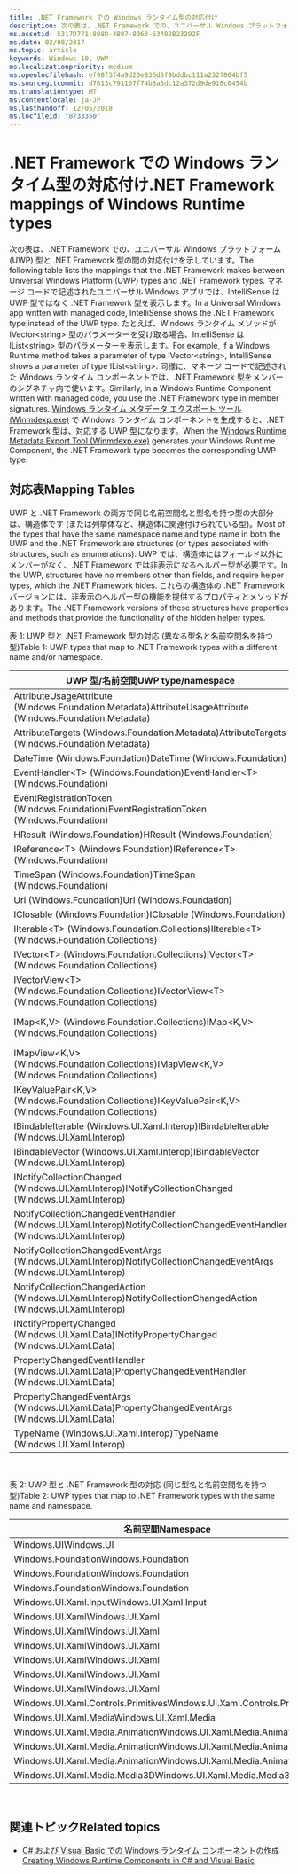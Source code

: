 ```yaml
---
title: .NET Framework での Windows ランタイム型の対応付け
description: 次の表は、.NET Framework での、ユニバーサル Windows プラットフォーム (UWP) 型と .NET Framework 型の間の対応付けを示しています。
ms.assetid: 5317D771-808D-4B97-8063-63492B23292F
ms.date: 02/08/2017
ms.topic: article
keywords: Windows 10, UWP
ms.localizationpriority: medium
ms.openlocfilehash: ef98f3f4a9d20e836d5f9bddbc111a232f864bf5
ms.sourcegitcommit: d7613c791107f74b6a3dc12a372d9de916c0454b
ms.translationtype: MT
ms.contentlocale: ja-JP
ms.lasthandoff: 12/05/2018
ms.locfileid: "8733350"
---
```

# <a name="net-framework-mappings-of-windows-runtime-types"></a><span data-ttu-id="1e8c9-104">.NET Framework での Windows ランタイム型の対応付け</span><span class="sxs-lookup"><span data-stu-id="1e8c9-104">.NET Framework mappings of Windows Runtime types</span></span>



<span data-ttu-id="1e8c9-105">次の表は、.NET Framework での、ユニバーサル Windows プラットフォーム (UWP) 型と .NET Framework 型の間の対応付けを示しています。</span><span class="sxs-lookup"><span data-stu-id="1e8c9-105">The following table lists the mappings that the .NET Framework makes between Universal Windows Platform (UWP) types and .NET Framework types.</span></span> <span data-ttu-id="1e8c9-106">マネージ コードで記述されたユニバーサル Windows アプリでは、IntelliSense は UWP 型ではなく .NET Framework 型を表示します。</span><span class="sxs-lookup"><span data-stu-id="1e8c9-106">In a Universal Windows app written with managed code, IntelliSense shows the .NET Framework type instead of the UWP type.</span></span> <span data-ttu-id="1e8c9-107">たとえば、Windows ランタイム メソッドが IVector&lt;string&gt; 型のパラメーターを受け取る場合、IntelliSense は IList&lt;string&gt; 型のパラメーターを表示します。</span><span class="sxs-lookup"><span data-stu-id="1e8c9-107">For example, if a Windows Runtime method takes a parameter of type IVector&lt;string&gt;, IntelliSense shows a parameter of type IList&lt;string&gt;.</span></span> <span data-ttu-id="1e8c9-108">同様に、マネージ コードで記述された Windows ランタイム コンポーネントでは、.NET Framework 型をメンバーのシグネチャ内で使います。</span><span class="sxs-lookup"><span data-stu-id="1e8c9-108">Similarly, in a Windows Runtime Component written with managed code, you use the .NET Framework type in member signatures.</span></span> <span data-ttu-id="1e8c9-109">[Windows ランタイム メタデータ エクスポート ツール (Winmdexp.exe)](https://msdn.microsoft.com/library/hh925576.aspx) で Windows ランタイム コンポーネントを生成すると、.NET Framework 型は、対応する UWP 型になります。</span><span class="sxs-lookup"><span data-stu-id="1e8c9-109">When the [Windows Runtime Metadata Export Tool (Winmdexp.exe)](https://msdn.microsoft.com/library/hh925576.aspx) generates your Windows Runtime Component, the .NET Framework type becomes the corresponding UWP type.</span></span>

## <a name="mapping-tables"></a><span data-ttu-id="1e8c9-110">対応表</span><span class="sxs-lookup"><span data-stu-id="1e8c9-110">Mapping Tables</span></span>


<span data-ttu-id="1e8c9-111">UWP と .NET Framework の両方で同じ名前空間名と型名を持つ型の大部分は、構造体です (または列挙体など、構造体に関連付けられている型)。</span><span class="sxs-lookup"><span data-stu-id="1e8c9-111">Most of the types that have the same namespace name and type name in both the UWP and the .NET Framework are structures (or types associated with structures, such as enumerations).</span></span> <span data-ttu-id="1e8c9-112">UWP では、構造体にはフィールド以外にメンバーがなく、.NET Framework では非表示になるヘルパー型が必要です。</span><span class="sxs-lookup"><span data-stu-id="1e8c9-112">In the UWP, structures have no members other than fields, and require helper types, which the .NET Framework hides.</span></span> <span data-ttu-id="1e8c9-113">これらの構造体の .NET Framework バージョンには、非表示のヘルパー型の機能を提供するプロパティとメソッドがあります。</span><span class="sxs-lookup"><span data-stu-id="1e8c9-113">The .NET Framework versions of these structures have properties and methods that provide the functionality of the hidden helper types.</span></span>

<span data-ttu-id="1e8c9-114">表 1: UWP 型と .NET Framework 型の対応 (異なる型名と名前空間名を持つ型)</span><span class="sxs-lookup"><span data-stu-id="1e8c9-114">Table 1: UWP types that map to .NET Framework types with a different name and/or namespace.</span></span>

| <span data-ttu-id="1e8c9-115">UWP 型/名前空間</span><span class="sxs-lookup"><span data-stu-id="1e8c9-115">UWP type/namespace</span></span>                                            | <span data-ttu-id="1e8c9-116">.NET Framework 型/名前空間</span><span class="sxs-lookup"><span data-stu-id="1e8c9-116">.NET Framework type/namespace</span></span>                                          | <span data-ttu-id="1e8c9-117">.NET Framework アセンブリ</span><span class="sxs-lookup"><span data-stu-id="1e8c9-117">.NET Framework assembly</span></span>                           |
|---------------------------------------------------------------|------------------------------------------------------------------------|---------------------------------------------------|
| <span data-ttu-id="1e8c9-118">AttributeUsageAttribute (Windows.Foundation.Metadata)</span><span class="sxs-lookup"><span data-stu-id="1e8c9-118">AttributeUsageAttribute (Windows.Foundation.Metadata)</span></span>         | <span data-ttu-id="1e8c9-119">AttributeUsageAttribute (System)</span><span class="sxs-lookup"><span data-stu-id="1e8c9-119">AttributeUsageAttribute (System)</span></span>                                       | <span data-ttu-id="1e8c9-120">System.Runtime.dll</span><span class="sxs-lookup"><span data-stu-id="1e8c9-120">System.Runtime.dll</span></span>                                |
| <span data-ttu-id="1e8c9-121">AttributeTargets (Windows.Foundation.Metadata)</span><span class="sxs-lookup"><span data-stu-id="1e8c9-121">AttributeTargets (Windows.Foundation.Metadata)</span></span>                | <span data-ttu-id="1e8c9-122">AttributeTargets (System)</span><span class="sxs-lookup"><span data-stu-id="1e8c9-122">AttributeTargets (System)</span></span>                                              | <span data-ttu-id="1e8c9-123">System.Runtime.dll</span><span class="sxs-lookup"><span data-stu-id="1e8c9-123">System.Runtime.dll</span></span>                                |
| <span data-ttu-id="1e8c9-124">DateTime (Windows.Foundation)</span><span class="sxs-lookup"><span data-stu-id="1e8c9-124">DateTime (Windows.Foundation)</span></span>                                 | <span data-ttu-id="1e8c9-125">DateTimeOffset (System)</span><span class="sxs-lookup"><span data-stu-id="1e8c9-125">DateTimeOffset (System)</span></span>                                                | <span data-ttu-id="1e8c9-126">System.Runtime.dll</span><span class="sxs-lookup"><span data-stu-id="1e8c9-126">System.Runtime.dll</span></span>                                |
| <span data-ttu-id="1e8c9-127">EventHandler&lt;T&gt; (Windows.Foundation)</span><span class="sxs-lookup"><span data-stu-id="1e8c9-127">EventHandler&lt;T&gt; (Windows.Foundation)</span></span>                    | <span data-ttu-id="1e8c9-128">EventHandler&lt;T&gt; (System)</span><span class="sxs-lookup"><span data-stu-id="1e8c9-128">EventHandler&lt;T&gt; (System)</span></span>                                         | <span data-ttu-id="1e8c9-129">System.Runtime.dll</span><span class="sxs-lookup"><span data-stu-id="1e8c9-129">System.Runtime.dll</span></span>                                |
| <span data-ttu-id="1e8c9-130">EventRegistrationToken (Windows.Foundation)</span><span class="sxs-lookup"><span data-stu-id="1e8c9-130">EventRegistrationToken (Windows.Foundation)</span></span>                   | <span data-ttu-id="1e8c9-131">EventRegistrationToken (System.Runtime.InteropServices.WindowsRuntime)</span><span class="sxs-lookup"><span data-stu-id="1e8c9-131">EventRegistrationToken (System.Runtime.InteropServices.WindowsRuntime)</span></span> | <span data-ttu-id="1e8c9-132">System.Runtime.InteropServices.WindowsRuntime.dll</span><span class="sxs-lookup"><span data-stu-id="1e8c9-132">System.Runtime.InteropServices.WindowsRuntime.dll</span></span> |
| <span data-ttu-id="1e8c9-133">HResult (Windows.Foundation)</span><span class="sxs-lookup"><span data-stu-id="1e8c9-133">HResult (Windows.Foundation)</span></span>                                  | <span data-ttu-id="1e8c9-134">Exception (System)</span><span class="sxs-lookup"><span data-stu-id="1e8c9-134">Exception (System)</span></span>                                                     | <span data-ttu-id="1e8c9-135">System.Runtime.dll</span><span class="sxs-lookup"><span data-stu-id="1e8c9-135">System.Runtime.dll</span></span>                                |
| <span data-ttu-id="1e8c9-136">IReference&lt;T&gt; (Windows.Foundation)</span><span class="sxs-lookup"><span data-stu-id="1e8c9-136">IReference&lt;T&gt; (Windows.Foundation)</span></span>                      | <span data-ttu-id="1e8c9-137">Nullable&lt;T&gt; (System)</span><span class="sxs-lookup"><span data-stu-id="1e8c9-137">Nullable&lt;T&gt; (System)</span></span>                                             | <span data-ttu-id="1e8c9-138">System.Runtime.dll</span><span class="sxs-lookup"><span data-stu-id="1e8c9-138">System.Runtime.dll</span></span>                                |
| <span data-ttu-id="1e8c9-139">TimeSpan (Windows.Foundation)</span><span class="sxs-lookup"><span data-stu-id="1e8c9-139">TimeSpan (Windows.Foundation)</span></span>                                 | <span data-ttu-id="1e8c9-140">TimeSpan (System)</span><span class="sxs-lookup"><span data-stu-id="1e8c9-140">TimeSpan (System)</span></span>                                                      | <span data-ttu-id="1e8c9-141">System.Runtime.dll</span><span class="sxs-lookup"><span data-stu-id="1e8c9-141">System.Runtime.dll</span></span>                                |
| <span data-ttu-id="1e8c9-142">Uri (Windows.Foundation)</span><span class="sxs-lookup"><span data-stu-id="1e8c9-142">Uri (Windows.Foundation)</span></span>                                      | <span data-ttu-id="1e8c9-143">Uri (System)</span><span class="sxs-lookup"><span data-stu-id="1e8c9-143">Uri (System)</span></span>                                                           | <span data-ttu-id="1e8c9-144">System.Runtime.dll</span><span class="sxs-lookup"><span data-stu-id="1e8c9-144">System.Runtime.dll</span></span>                                |
| <span data-ttu-id="1e8c9-145">IClosable (Windows.Foundation)</span><span class="sxs-lookup"><span data-stu-id="1e8c9-145">IClosable (Windows.Foundation)</span></span>                                | <span data-ttu-id="1e8c9-146">IDisposable (System)</span><span class="sxs-lookup"><span data-stu-id="1e8c9-146">IDisposable (System)</span></span>                                                   | <span data-ttu-id="1e8c9-147">System.Runtime.dll</span><span class="sxs-lookup"><span data-stu-id="1e8c9-147">System.Runtime.dll</span></span>                                |
| <span data-ttu-id="1e8c9-148">IIterable&lt;T&gt; (Windows.Foundation.Collections)</span><span class="sxs-lookup"><span data-stu-id="1e8c9-148">IIterable&lt;T&gt; (Windows.Foundation.Collections)</span></span>           | <span data-ttu-id="1e8c9-149">IEnumerable&lt;T&gt; (System.Collections.Generic)</span><span class="sxs-lookup"><span data-stu-id="1e8c9-149">IEnumerable&lt;T&gt; (System.Collections.Generic)</span></span>                      | <span data-ttu-id="1e8c9-150">System.Runtime.dll</span><span class="sxs-lookup"><span data-stu-id="1e8c9-150">System.Runtime.dll</span></span>                                |
| <span data-ttu-id="1e8c9-151">IVector&lt;T&gt; (Windows.Foundation.Collections)</span><span class="sxs-lookup"><span data-stu-id="1e8c9-151">IVector&lt;T&gt; (Windows.Foundation.Collections)</span></span>             | <span data-ttu-id="1e8c9-152">IList&lt;T&gt; (System.Collections.Generic)</span><span class="sxs-lookup"><span data-stu-id="1e8c9-152">IList&lt;T&gt; (System.Collections.Generic)</span></span>                            | <span data-ttu-id="1e8c9-153">System.Runtime.dll</span><span class="sxs-lookup"><span data-stu-id="1e8c9-153">System.Runtime.dll</span></span>                                |
| <span data-ttu-id="1e8c9-154">IVectorView&lt;T&gt; (Windows.Foundation.Collections)</span><span class="sxs-lookup"><span data-stu-id="1e8c9-154">IVectorView&lt;T&gt; (Windows.Foundation.Collections)</span></span>         | <span data-ttu-id="1e8c9-155">IReadOnlyList&lt;T&gt; (System.Collections.Generic)</span><span class="sxs-lookup"><span data-stu-id="1e8c9-155">IReadOnlyList&lt;T&gt; (System.Collections.Generic)</span></span>                    | <span data-ttu-id="1e8c9-156">System.Runtime.dll</span><span class="sxs-lookup"><span data-stu-id="1e8c9-156">System.Runtime.dll</span></span>                                |
| <span data-ttu-id="1e8c9-157">IMap&lt;K,V&gt; (Windows.Foundation.Collections)</span><span class="sxs-lookup"><span data-stu-id="1e8c9-157">IMap&lt;K,V&gt; (Windows.Foundation.Collections)</span></span>              | <span data-ttu-id="1e8c9-158">IDictionary&lt;TKey,TValue&gt; (System.Collections.Generic)</span><span class="sxs-lookup"><span data-stu-id="1e8c9-158">IDictionary&lt;TKey,TValue&gt; (System.Collections.Generic)</span></span>            | <span data-ttu-id="1e8c9-159">System.Runtime.dll</span><span class="sxs-lookup"><span data-stu-id="1e8c9-159">System.Runtime.dll</span></span>                                |
| <span data-ttu-id="1e8c9-160">IMapView&lt;K,V&gt; (Windows.Foundation.Collections)</span><span class="sxs-lookup"><span data-stu-id="1e8c9-160">IMapView&lt;K,V&gt; (Windows.Foundation.Collections)</span></span>          | <span data-ttu-id="1e8c9-161">IReadOnlyDictionary&lt;TKey,TValue&gt; (System.Collections.Generic)</span><span class="sxs-lookup"><span data-stu-id="1e8c9-161">IReadOnlyDictionary&lt;TKey,TValue&gt; (System.Collections.Generic)</span></span>    | <span data-ttu-id="1e8c9-162">System.Runtime.dll</span><span class="sxs-lookup"><span data-stu-id="1e8c9-162">System.Runtime.dll</span></span>                                |
| <span data-ttu-id="1e8c9-163">IKeyValuePair&lt;K,V&gt; (Windows.Foundation.Collections)</span><span class="sxs-lookup"><span data-stu-id="1e8c9-163">IKeyValuePair&lt;K,V&gt; (Windows.Foundation.Collections)</span></span>     | <span data-ttu-id="1e8c9-164">KeyValuePair&lt;TKey,TValue&gt; (System.Collections.Generic)</span><span class="sxs-lookup"><span data-stu-id="1e8c9-164">KeyValuePair&lt;TKey,TValue&gt; (System.Collections.Generic)</span></span>           | <span data-ttu-id="1e8c9-165">System.Runtime.dll</span><span class="sxs-lookup"><span data-stu-id="1e8c9-165">System.Runtime.dll</span></span>                                |
| <span data-ttu-id="1e8c9-166">IBindableIterable (Windows.UI.Xaml.Interop)</span><span class="sxs-lookup"><span data-stu-id="1e8c9-166">IBindableIterable (Windows.UI.Xaml.Interop)</span></span>                   | <span data-ttu-id="1e8c9-167">IEnumerable (System.Collections)</span><span class="sxs-lookup"><span data-stu-id="1e8c9-167">IEnumerable (System.Collections)</span></span>                                       | <span data-ttu-id="1e8c9-168">System.Runtime.dll</span><span class="sxs-lookup"><span data-stu-id="1e8c9-168">System.Runtime.dll</span></span>                                |
| <span data-ttu-id="1e8c9-169">IBindableVector (Windows.UI.Xaml.Interop)</span><span class="sxs-lookup"><span data-stu-id="1e8c9-169">IBindableVector (Windows.UI.Xaml.Interop)</span></span>                     | <span data-ttu-id="1e8c9-170">IList (System.Collections)</span><span class="sxs-lookup"><span data-stu-id="1e8c9-170">IList (System.Collections)</span></span>                                             | <span data-ttu-id="1e8c9-171">System.Runtime.dll</span><span class="sxs-lookup"><span data-stu-id="1e8c9-171">System.Runtime.dll</span></span>                                |
| <span data-ttu-id="1e8c9-172">INotifyCollectionChanged (Windows.UI.Xaml.Interop)</span><span class="sxs-lookup"><span data-stu-id="1e8c9-172">INotifyCollectionChanged (Windows.UI.Xaml.Interop)</span></span>            | <span data-ttu-id="1e8c9-173">INotifyCollectionChanged (System.Collections.Specialized)</span><span class="sxs-lookup"><span data-stu-id="1e8c9-173">INotifyCollectionChanged (System.Collections.Specialized)</span></span>              | <span data-ttu-id="1e8c9-174">System.ObjectModel.dll</span><span class="sxs-lookup"><span data-stu-id="1e8c9-174">System.ObjectModel.dll</span></span>                            |
| <span data-ttu-id="1e8c9-175">NotifyCollectionChangedEventHandler (Windows.UI.Xaml.Interop)</span><span class="sxs-lookup"><span data-stu-id="1e8c9-175">NotifyCollectionChangedEventHandler (Windows.UI.Xaml.Interop)</span></span> | <span data-ttu-id="1e8c9-176">NotifyCollectionChangedEventHandler (System.Collections.Specialized)</span><span class="sxs-lookup"><span data-stu-id="1e8c9-176">NotifyCollectionChangedEventHandler (System.Collections.Specialized)</span></span>   | <span data-ttu-id="1e8c9-177">System.ObjectModel.dll</span><span class="sxs-lookup"><span data-stu-id="1e8c9-177">System.ObjectModel.dll</span></span>                            |
| <span data-ttu-id="1e8c9-178">NotifyCollectionChangedEventArgs (Windows.UI.Xaml.Interop)</span><span class="sxs-lookup"><span data-stu-id="1e8c9-178">NotifyCollectionChangedEventArgs (Windows.UI.Xaml.Interop)</span></span>    | <span data-ttu-id="1e8c9-179">NotifyCollectionChangedEventArgs (System.Collections.Specialized)</span><span class="sxs-lookup"><span data-stu-id="1e8c9-179">NotifyCollectionChangedEventArgs (System.Collections.Specialized)</span></span>      | <span data-ttu-id="1e8c9-180">System.ObjectModel.dll</span><span class="sxs-lookup"><span data-stu-id="1e8c9-180">System.ObjectModel.dll</span></span>                            |
| <span data-ttu-id="1e8c9-181">NotifyCollectionChangedAction (Windows.UI.Xaml.Interop)</span><span class="sxs-lookup"><span data-stu-id="1e8c9-181">NotifyCollectionChangedAction (Windows.UI.Xaml.Interop)</span></span>       | <span data-ttu-id="1e8c9-182">NotifyCollectionChangedAction (System.Collections.Specialized)</span><span class="sxs-lookup"><span data-stu-id="1e8c9-182">NotifyCollectionChangedAction (System.Collections.Specialized)</span></span>         | <span data-ttu-id="1e8c9-183">System.ObjectModel.dll</span><span class="sxs-lookup"><span data-stu-id="1e8c9-183">System.ObjectModel.dll</span></span>                            |
| <span data-ttu-id="1e8c9-184">INotifyPropertyChanged (Windows.UI.Xaml.Data)</span><span class="sxs-lookup"><span data-stu-id="1e8c9-184">INotifyPropertyChanged (Windows.UI.Xaml.Data)</span></span>                 | <span data-ttu-id="1e8c9-185">INotifyPropertyChanged (System.ComponentModel)</span><span class="sxs-lookup"><span data-stu-id="1e8c9-185">INotifyPropertyChanged (System.ComponentModel)</span></span>                         | <span data-ttu-id="1e8c9-186">System.ObjectModel.dll</span><span class="sxs-lookup"><span data-stu-id="1e8c9-186">System.ObjectModel.dll</span></span>                            |
| <span data-ttu-id="1e8c9-187">PropertyChangedEventHandler (Windows.UI.Xaml.Data)</span><span class="sxs-lookup"><span data-stu-id="1e8c9-187">PropertyChangedEventHandler (Windows.UI.Xaml.Data)</span></span>            | <span data-ttu-id="1e8c9-188">PropertyChangedEventHandler (System.ComponentModel)</span><span class="sxs-lookup"><span data-stu-id="1e8c9-188">PropertyChangedEventHandler (System.ComponentModel)</span></span>                    | <span data-ttu-id="1e8c9-189">System.ObjectModel.dll</span><span class="sxs-lookup"><span data-stu-id="1e8c9-189">System.ObjectModel.dll</span></span>                            |
| <span data-ttu-id="1e8c9-190">PropertyChangedEventArgs (Windows.UI.Xaml.Data)</span><span class="sxs-lookup"><span data-stu-id="1e8c9-190">PropertyChangedEventArgs (Windows.UI.Xaml.Data)</span></span>               | <span data-ttu-id="1e8c9-191">PropertyChangedEventArgs (System.ComponentModel)</span><span class="sxs-lookup"><span data-stu-id="1e8c9-191">PropertyChangedEventArgs (System.ComponentModel)</span></span>                       | <span data-ttu-id="1e8c9-192">System.ObjectModel.dll</span><span class="sxs-lookup"><span data-stu-id="1e8c9-192">System.ObjectModel.dll</span></span>                            |
| <span data-ttu-id="1e8c9-193">TypeName (Windows.UI.Xaml.Interop)</span><span class="sxs-lookup"><span data-stu-id="1e8c9-193">TypeName (Windows.UI.Xaml.Interop)</span></span>                            | <span data-ttu-id="1e8c9-194">Type (System)</span><span class="sxs-lookup"><span data-stu-id="1e8c9-194">Type (System)</span></span>                                                          | <span data-ttu-id="1e8c9-195">System.Runtime.dll</span><span class="sxs-lookup"><span data-stu-id="1e8c9-195">System.Runtime.dll</span></span>                                |

 

<span data-ttu-id="1e8c9-196">表 2: UWP 型と .NET Framework 型の対応 (同じ型名と名前空間名を持つ型)</span><span class="sxs-lookup"><span data-stu-id="1e8c9-196">Table 2: UWP types that map to .NET Framework types with the same name and namespace.</span></span>

| <span data-ttu-id="1e8c9-197">名前空間</span><span class="sxs-lookup"><span data-stu-id="1e8c9-197">Namespace</span></span>                           | <span data-ttu-id="1e8c9-198">型</span><span class="sxs-lookup"><span data-stu-id="1e8c9-198">Type</span></span>               | <span data-ttu-id="1e8c9-199">.NET Framework アセンブリ</span><span class="sxs-lookup"><span data-stu-id="1e8c9-199">.NET Framework assembly</span></span>                   |
|-------------------------------------|--------------------|-------------------------------------------|
| <span data-ttu-id="1e8c9-200">Windows.UI</span><span class="sxs-lookup"><span data-stu-id="1e8c9-200">Windows.UI</span></span>                          | <span data-ttu-id="1e8c9-201">Color</span><span class="sxs-lookup"><span data-stu-id="1e8c9-201">Color</span></span>              | <span data-ttu-id="1e8c9-202">System.Runtime.WindowsRuntime.dll</span><span class="sxs-lookup"><span data-stu-id="1e8c9-202">System.Runtime.WindowsRuntime.dll</span></span>         |
| <span data-ttu-id="1e8c9-203">Windows.Foundation</span><span class="sxs-lookup"><span data-stu-id="1e8c9-203">Windows.Foundation</span></span>                  | <span data-ttu-id="1e8c9-204">Point</span><span class="sxs-lookup"><span data-stu-id="1e8c9-204">Point</span></span>              | <span data-ttu-id="1e8c9-205">System.Runtime.WindowsRuntime.dll</span><span class="sxs-lookup"><span data-stu-id="1e8c9-205">System.Runtime.WindowsRuntime.dll</span></span>         |
| <span data-ttu-id="1e8c9-206">Windows.Foundation</span><span class="sxs-lookup"><span data-stu-id="1e8c9-206">Windows.Foundation</span></span>                  | <span data-ttu-id="1e8c9-207">Rect</span><span class="sxs-lookup"><span data-stu-id="1e8c9-207">Rect</span></span>               | <span data-ttu-id="1e8c9-208">System.Runtime.WindowsRuntime.dll</span><span class="sxs-lookup"><span data-stu-id="1e8c9-208">System.Runtime.WindowsRuntime.dll</span></span>         |
| <span data-ttu-id="1e8c9-209">Windows.Foundation</span><span class="sxs-lookup"><span data-stu-id="1e8c9-209">Windows.Foundation</span></span>                  | <span data-ttu-id="1e8c9-210">Size</span><span class="sxs-lookup"><span data-stu-id="1e8c9-210">Size</span></span>               | <span data-ttu-id="1e8c9-211">System.Runtime.WindowsRuntime.dll</span><span class="sxs-lookup"><span data-stu-id="1e8c9-211">System.Runtime.WindowsRuntime.dll</span></span>         |
| <span data-ttu-id="1e8c9-212">Windows.UI.Xaml.Input</span><span class="sxs-lookup"><span data-stu-id="1e8c9-212">Windows.UI.Xaml.Input</span></span>               | <span data-ttu-id="1e8c9-213">ICommand</span><span class="sxs-lookup"><span data-stu-id="1e8c9-213">ICommand</span></span>           | <span data-ttu-id="1e8c9-214">System.ObjectModel.dll</span><span class="sxs-lookup"><span data-stu-id="1e8c9-214">System.ObjectModel.dll</span></span>                    |
| <span data-ttu-id="1e8c9-215">Windows.UI.Xaml</span><span class="sxs-lookup"><span data-stu-id="1e8c9-215">Windows.UI.Xaml</span></span>                     | <span data-ttu-id="1e8c9-216">CornerRadius</span><span class="sxs-lookup"><span data-stu-id="1e8c9-216">CornerRadius</span></span>       | <span data-ttu-id="1e8c9-217">System.Runtime.WindowsRuntime.UI.Xaml.dll</span><span class="sxs-lookup"><span data-stu-id="1e8c9-217">System.Runtime.WindowsRuntime.UI.Xaml.dll</span></span> |
| <span data-ttu-id="1e8c9-218">Windows.UI.Xaml</span><span class="sxs-lookup"><span data-stu-id="1e8c9-218">Windows.UI.Xaml</span></span>                     | <span data-ttu-id="1e8c9-219">Duration</span><span class="sxs-lookup"><span data-stu-id="1e8c9-219">Duration</span></span>           | <span data-ttu-id="1e8c9-220">System.Runtime.WindowsRuntime.UI.Xaml.dll</span><span class="sxs-lookup"><span data-stu-id="1e8c9-220">System.Runtime.WindowsRuntime.UI.Xaml.dll</span></span> |
| <span data-ttu-id="1e8c9-221">Windows.UI.Xaml</span><span class="sxs-lookup"><span data-stu-id="1e8c9-221">Windows.UI.Xaml</span></span>                     | <span data-ttu-id="1e8c9-222">DurationType</span><span class="sxs-lookup"><span data-stu-id="1e8c9-222">DurationType</span></span>       | <span data-ttu-id="1e8c9-223">System.Runtime.WindowsRuntime.UI.Xaml.dll</span><span class="sxs-lookup"><span data-stu-id="1e8c9-223">System.Runtime.WindowsRuntime.UI.Xaml.dll</span></span> |
| <span data-ttu-id="1e8c9-224">Windows.UI.Xaml</span><span class="sxs-lookup"><span data-stu-id="1e8c9-224">Windows.UI.Xaml</span></span>                     | <span data-ttu-id="1e8c9-225">GridLength</span><span class="sxs-lookup"><span data-stu-id="1e8c9-225">GridLength</span></span>         | <span data-ttu-id="1e8c9-226">System.Runtime.WindowsRuntime.UI.Xaml.dll</span><span class="sxs-lookup"><span data-stu-id="1e8c9-226">System.Runtime.WindowsRuntime.UI.Xaml.dll</span></span> |
| <span data-ttu-id="1e8c9-227">Windows.UI.Xaml</span><span class="sxs-lookup"><span data-stu-id="1e8c9-227">Windows.UI.Xaml</span></span>                     | <span data-ttu-id="1e8c9-228">GridUnitType</span><span class="sxs-lookup"><span data-stu-id="1e8c9-228">GridUnitType</span></span>       | <span data-ttu-id="1e8c9-229">System.Runtime.WindowsRuntime.UI.Xaml.dll</span><span class="sxs-lookup"><span data-stu-id="1e8c9-229">System.Runtime.WindowsRuntime.UI.Xaml.dll</span></span> |
| <span data-ttu-id="1e8c9-230">Windows.UI.Xaml</span><span class="sxs-lookup"><span data-stu-id="1e8c9-230">Windows.UI.Xaml</span></span>                     | <span data-ttu-id="1e8c9-231">Thickness</span><span class="sxs-lookup"><span data-stu-id="1e8c9-231">Thickness</span></span>          | <span data-ttu-id="1e8c9-232">System.Runtime.WindowsRuntime.UI.Xaml.dll</span><span class="sxs-lookup"><span data-stu-id="1e8c9-232">System.Runtime.WindowsRuntime.UI.Xaml.dll</span></span> |
| <span data-ttu-id="1e8c9-233">Windows.UI.Xaml.Controls.Primitives</span><span class="sxs-lookup"><span data-stu-id="1e8c9-233">Windows.UI.Xaml.Controls.Primitives</span></span> | <span data-ttu-id="1e8c9-234">GeneratorPosition</span><span class="sxs-lookup"><span data-stu-id="1e8c9-234">GeneratorPosition</span></span>  | <span data-ttu-id="1e8c9-235">System.Runtime.WindowsRuntime.UI.Xaml.dll</span><span class="sxs-lookup"><span data-stu-id="1e8c9-235">System.Runtime.WindowsRuntime.UI.Xaml.dll</span></span> |
| <span data-ttu-id="1e8c9-236">Windows.UI.Xaml.Media</span><span class="sxs-lookup"><span data-stu-id="1e8c9-236">Windows.UI.Xaml.Media</span></span>               | <span data-ttu-id="1e8c9-237">Matrix</span><span class="sxs-lookup"><span data-stu-id="1e8c9-237">Matrix</span></span>             | <span data-ttu-id="1e8c9-238">System.Runtime.WindowsRuntime.UI.Xaml.dll</span><span class="sxs-lookup"><span data-stu-id="1e8c9-238">System.Runtime.WindowsRuntime.UI.Xaml.dll</span></span> |
| <span data-ttu-id="1e8c9-239">Windows.UI.Xaml.Media.Animation</span><span class="sxs-lookup"><span data-stu-id="1e8c9-239">Windows.UI.Xaml.Media.Animation</span></span>     | <span data-ttu-id="1e8c9-240">KeyTime</span><span class="sxs-lookup"><span data-stu-id="1e8c9-240">KeyTime</span></span>            | <span data-ttu-id="1e8c9-241">System.Runtime.WindowsRuntime.UI.Xaml.dll</span><span class="sxs-lookup"><span data-stu-id="1e8c9-241">System.Runtime.WindowsRuntime.UI.Xaml.dll</span></span> |
| <span data-ttu-id="1e8c9-242">Windows.UI.Xaml.Media.Animation</span><span class="sxs-lookup"><span data-stu-id="1e8c9-242">Windows.UI.Xaml.Media.Animation</span></span>     | <span data-ttu-id="1e8c9-243">RepeatBehavior</span><span class="sxs-lookup"><span data-stu-id="1e8c9-243">RepeatBehavior</span></span>     | <span data-ttu-id="1e8c9-244">System.Runtime.WindowsRuntime.UI.Xaml.dll</span><span class="sxs-lookup"><span data-stu-id="1e8c9-244">System.Runtime.WindowsRuntime.UI.Xaml.dll</span></span> |
| <span data-ttu-id="1e8c9-245">Windows.UI.Xaml.Media.Animation</span><span class="sxs-lookup"><span data-stu-id="1e8c9-245">Windows.UI.Xaml.Media.Animation</span></span>     | <span data-ttu-id="1e8c9-246">RepeatBehaviorType</span><span class="sxs-lookup"><span data-stu-id="1e8c9-246">RepeatBehaviorType</span></span> | <span data-ttu-id="1e8c9-247">System.Runtime.WindowsRuntime.UI.Xaml.dll</span><span class="sxs-lookup"><span data-stu-id="1e8c9-247">System.Runtime.WindowsRuntime.UI.Xaml.dll</span></span> |
| <span data-ttu-id="1e8c9-248">Windows.UI.Xaml.Media.Media3D</span><span class="sxs-lookup"><span data-stu-id="1e8c9-248">Windows.UI.Xaml.Media.Media3D</span></span>       | <span data-ttu-id="1e8c9-249">Matrix3D</span><span class="sxs-lookup"><span data-stu-id="1e8c9-249">Matrix3D</span></span>           | <span data-ttu-id="1e8c9-250">System.Runtime.WindowsRuntime.UI.Xaml.dll</span><span class="sxs-lookup"><span data-stu-id="1e8c9-250">System.Runtime.WindowsRuntime.UI.Xaml.dll</span></span> |

 

## <a name="related-topics"></a><span data-ttu-id="1e8c9-251">関連トピック</span><span class="sxs-lookup"><span data-stu-id="1e8c9-251">Related topics</span></span>

* [<span data-ttu-id="1e8c9-252">C# および Visual Basic での Windows ランタイム コンポーネントの作成</span><span class="sxs-lookup"><span data-stu-id="1e8c9-252">Creating Windows Runtime Components in C# and Visual Basic</span></span>](creating-windows-runtime-components-in-csharp-and-visual-basic.md)
